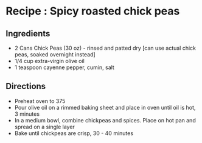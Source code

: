 # Recipe : Spicy roasted chick peas

## Ingredients

- 2 Cans Chick Peas (30 oz) - rinsed and patted dry [can use actual chick peas, soaked overnight instead]
- 1/4 cup extra-virgin olive oil
- 1 teaspoon cayenne pepper, cumin, salt

## Directions

- Preheat oven to 375
- Pour olive oil on a rimmed baking sheet and place in oven until oil is hot, 3 minutes
- In a medium bowl, combine chickpeas and spices.  Place on hot pan and spread on a single layer
- Bake until chickpeas are crisp, 30 - 40 minutes
